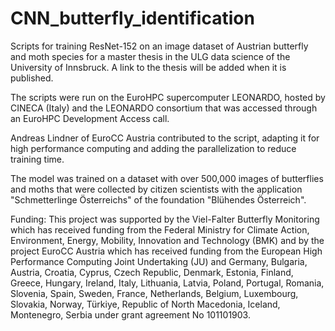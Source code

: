 # CNN_butterfly_identification

Scripts for training ResNet-152 on an image dataset of Austrian butterfly and moth species for a master thesis in the ULG data science of the University of Innsbruck. A link to the thesis will be added when it is published. 

The scripts were run on the EuroHPC supercomputer LEONARDO, hosted by CINECA (Italy) and the LEONARDO consortium that was accessed through an EuroHPC Development Access call. 

Andreas Lindner of EuroCC Austria contributed to the script, adapting it for high performance computing and adding the parallelization to reduce training time. 

The model was trained on a dataset with over 500,000 images of butterflies and moths that were collected by citizen scientists with the application "Schmetterlinge Österreichs" of the foundation "Blühendes Österreich". 

Funding: This project was supported by the Viel-Falter Butterfly Monitoring which has received funding from the Federal Ministry for Climate Action, Environment, Energy, Mobility, Innovation and Technology (BMK) and by the project EuroCC Austria which has received funding from the European High Performance Computing Joint Undertaking (JU) and Germany, Bulgaria, Austria, Croatia, Cyprus, Czech Republic, Denmark, Estonia, Finland, Greece, Hungary, Ireland, Italy, Lithuania, Latvia, Poland, Portugal, Romania, Slovenia, Spain, Sweden, France, Netherlands, Belgium, Luxembourg, Slovakia, Norway, Türkiye, Republic of North Macedonia, Iceland, Montenegro, Serbia under grant agreement No 101101903.
